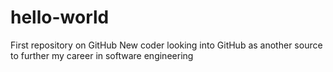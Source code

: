 # hello-world
First repository on GitHub
New coder looking into GitHub as another source to further my career in software engineering 
